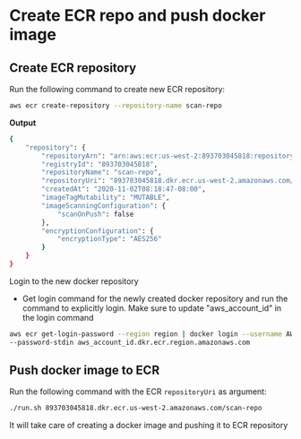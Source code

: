 # Create ECR repo and push docker image
## Create ECR repository
Run the following command to create new ECR repository:
```bash 
aws ecr create-repository --repository-name scan-repo
``` 

**Output**
```bash
{
    "repository": {
        "repositoryArn": "arn:aws:ecr:us-west-2:893703045818:repository/scan-repo",
        "registryId": "893703045818",
        "repositoryName": "scan-repo",
        "repositoryUri": "893703045818.dkr.ecr.us-west-2.amazonaws.com/scan-repo",
        "createdAt": "2020-11-02T08:18:47-08:00",
        "imageTagMutability": "MUTABLE",
        "imageScanningConfiguration": {
            "scanOnPush": false
        },
        "encryptionConfiguration": {
            "encryptionType": "AES256"
        }
    }
}
```

Login to the new docker repository
- Get login command for the newly created docker repository and run the command to explicitly login. 
Make sure to update "aws_account_id" in the login command
```bash
aws ecr get-login-password --region region | docker login --username AWS \
--password-stdin aws_account_id.dkr.ecr.region.amazonaws.com
```


## Push docker image to ECR
Run the following command with the ECR ```repositoryUri``` as argument:
```bash
./run.sh 893703045818.dkr.ecr.us-west-2.amazonaws.com/scan-repo
```
It will take care of creating a docker image and pushing it to ECR repository
